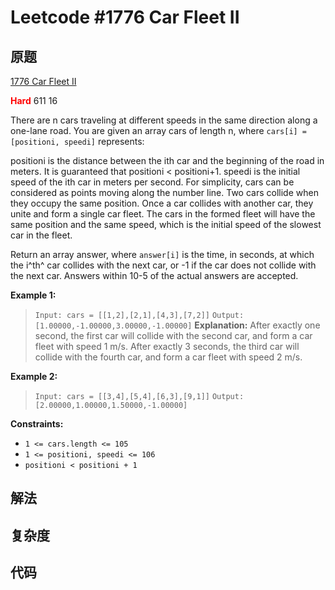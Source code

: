 # Leetcode #1776 Car Fleet II

## 原题

[1776 Car Fleet II](https://leetcode.com/problems/car-fleet-ii/)

**<span style="color:red">Hard</span>** 611 16

There are n cars traveling at different speeds in the same direction along a one-lane road. You are given an array cars of length n, where `cars[i] = [positioni, speedi]` represents:

positioni is the distance between the ith car and the beginning of the road in meters. It is guaranteed that positioni < positioni+1.
speedi is the initial speed of the ith car in meters per second.
For simplicity, cars can be considered as points moving along the number line. Two cars collide when they occupy the same position. Once a car collides with another car, they unite and form a single car fleet. The cars in the formed fleet will have the same position and the same speed, which is the initial speed of the slowest car in the fleet.

Return an array answer, where `answer[i]` is the time, in seconds, at which the i^th^ car collides with the next car, or -1 if the car does not collide with the next car. Answers within 10-5 of the actual answers are accepted.

**Example 1:**

> `Input: cars = [[1,2],[2,1],[4,3],[7,2]]`
`Output: [1.00000,-1.00000,3.00000,-1.00000]`
**Explanation:** After exactly one second, the first car will collide with the second car, and form a car fleet with speed 1 m/s. After exactly 3 seconds, the third car will collide with the fourth car, and form a car fleet with speed 2 m/s.

**Example 2:**

> `Input: cars = [[3,4],[5,4],[6,3],[9,1]]`
`Output: [2.00000,1.00000,1.50000,-1.00000]`
 
**Constraints:**

* `1 <= cars.length <= 105`
* `1 <= positioni, speedi <= 106`
* `positioni < positioni + 1`

## 解法

## 复杂度

## 代码

```Java

```